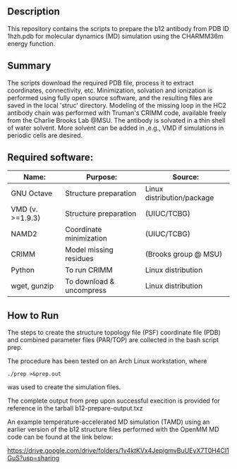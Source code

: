 
## Description

 This repository contains the scripts to prepare the b12 antibody from
PDB ID 1hzh.pdb for molecular dynamics (MD) simulation using the
CHARMM36m energy function.

## Summary  

The scripts download the required PDB file, process it to extract
coordinates, connectivity, etc. Minimization, solvation and ionization
is performed using fully open source software, and the resulting files
are saved in the local 'struc' directory. Modeling of the missing loop
in the HC2 antibody chain was performed with Truman's CRIMM code,
available freely from the Charlie Brooks Lab @MSU. The antibody is
solvated in a thin shell of water solvent.  More solvent can be added in
,e.g., VMD if simulations in periodic cells are desired.


## Required software:
 Name:	|	Purpose:	|	Source:
 ---------------|----------------|----------------------------------
 GNU Octave|	Structure preparation|	Linux distribution/package
 VMD (v. >=1.9.3)	|	Structure preparation|	(UIUC/TCBG)
 NAMD2	|	Coordinate minimization|	(UIUC/TCBG)
 CRIMM	|	Model missing residues|	(Brooks group @ MSU)
 Python	|	To run CRIMM|		Linux distribution
 wget, gunzip|	To download & uncompress|	Linux distribution


## How to Run

The steps to create the structure topology file (PSF) coordinate file
(PDB) and combined parameter files (PAR/TOP) are collected in the bash
script prep.

The procedure has been tested on an Arch Linux workstation, where

`./prep >&prep.out`

was used to create the simulation files.

The complete output from prep upon successful execition is
provided for reference in the tarball b12-prepare-output.txz

An example temperature-accelerated MD simulation (TAMD) using an earlier
version of the b12 structure files performed with the OpenMM MD code can
be found at the link below:

https://drive.google.com/drive/folders/1v4ktKVx4JepigmvBuUEyX7T0H4CI1GuS?usp=sharing
